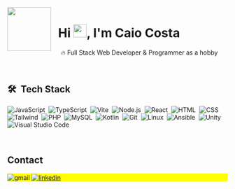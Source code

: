 <img align="left" src="https://media.giphy.com/media/M9gbBd9nbDrOTu1Mqx/giphy.gif" width="100"/>

<h1 align="left">&nbsp;&nbsp;Hi <img src="https://raw.githubusercontent.com/kaueMarques/kaueMarques/master/hi.gif" height="30px">, I'm Caio Costa</h1>

&nbsp;&nbsp;&nbsp;&nbsp; 🔥 Full Stack Web Developer & Programmer as a hobby

<br>

## 🛠 &nbsp;Tech Stack

![JavaScript](https://img.shields.io/badge/-JavaScript-05122A?style=flat-square&logo=javascript)&nbsp;
![TypeScript](https://img.shields.io/badge/-TypeScript-05122A?style=flat-square&logo=typescript)&nbsp;
![Vite](https://img.shields.io/badge/-Vite-05122A?style=flat-square&logo=vite)&nbsp;
![Node.js](https://img.shields.io/badge/-Node.js-05122A?style=flat-square&logo=node.js)&nbsp;
![React](https://img.shields.io/badge/-React-05122A?style=flat-square&logo=react)&nbsp;
![HTML](https://img.shields.io/badge/-HTML-05122A?style=flat-square&logo=HTML5)&nbsp;
![CSS](https://img.shields.io/badge/-CSS-05122A?style=flat-square&logo=CSS3&logoColor=1572B6)&nbsp;
![Tailwind](https://img.shields.io/badge/-Tailwind%20CSS-05122A?style=flat-square&logo=tailwindcss)&nbsp;
![PHP](https://img.shields.io/badge/-PHP-05122A?style=flat-square&logo=php)&nbsp;
![MySQL](https://img.shields.io/badge/-MySQL-05122A?style=flat-square&logo=mysql)&nbsp;
![Kotlin](https://img.shields.io/badge/-Kotlin-05122A?style=flat-square&logo=kotlin)&nbsp;
![Git](https://img.shields.io/badge/-Git-05122A?style=flat-square&logo=git)&nbsp;
![Linux](https://img.shields.io/badge/-Linux-05122A?style=flat-square&logo=linux)&nbsp;
![Ansible](https://img.shields.io/badge/-Ansible-05122A?style=flat-square&logo=ansible)&nbsp;
![Unity](https://img.shields.io/badge/-Unity-05122A?style=flat-square&logo=unity)&nbsp;
![Visual Studio Code](https://img.shields.io/badge/-Visual%20Studio%20Code-05122A?style=flat-square&logo=visual-studio-code&logoColor=007ACC)&nbsp;

<br>

## Contact

<p align="left" style="background:yellow">
  <img align="center" src="https://img.shields.io/badge/-caiocrrodrigues2004@gmail.com-05122A?style=flat-square&logo=gmail" alt="gmail"/>
  
  <a href="https://linkedin.com/in/caioreigot/" target="_blank">
    <img align="center" src="https://img.shields.io/badge/-caioreigot-05122A?style=flat-square&logo=linkedin" alt="linkedin"/>
  </a>
</p>
